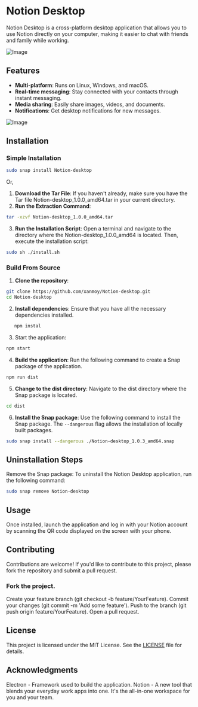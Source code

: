 # Notion Desktop

Notion Desktop is a cross-platform desktop application that allows you to use Notion directly on your computer, making it easier to chat with friends and family while working.

![Image](https://raw.githubusercontent.com/xanmoy/Notion-desktop/refs/heads/main/screenshots/banner.jpeg)

## Features

- **Multi-platform**: Runs on Linux, Windows, and macOS.
- **Real-time messaging**: Stay connected with your contacts through instant messaging.
- **Media sharing**: Easily share images, videos, and documents.
- **Notifications**: Get desktop notifications for new messages.

![Image](https://github.com/xanmoy/Notion-desktop/blob/main/screenshots/image1.png)

## Installation

### Simple Installation

```bash
sudo snap install Notion-desktop
```

Or,

1. **Download the Tar File**: If you haven't already, make sure you have the Tar file Notion-desktop_1.0.0_amd64.tar in your current directory.
2. **Run the Extraction Command**:

```bash
tar -xzvf Notion-desktop_1.0.0_amd64.tar
```

3. **Run the Installation Script**: Open a terminal and navigate to the directory where the Notion-desktop_1.0.0_amd64 is located. Then, execute the installation script:

```bash
sudo sh ./install.sh
```

### Build From Source

1. **Clone the repository**:

```bash
git clone https://github.com/xanmoy/Notion-desktop.git
cd Notion-desktop
```

2. **Install dependencies**: Ensure that you have all the necessary dependencies installed.

```bash
   npm instal
```

3. Start the application:

```bash
npm start
```

4. **Build the application**: Run the following command to create a Snap package of the application.

```bash
npm run dist
```

5. **Change to the dist directory**: Navigate to the dist directory where the Snap package is located.

```bash
cd dist
```

6. **Install the Snap package**: Use the following command to install the Snap package. The `--dangerous` flag allows the installation of locally built packages.

```bash
sudo snap install --dangerous ./Notion-desktop_1.0.3_amd64.snap 
```

## Uninstallation Steps

Remove the Snap package: To uninstall the Notion Desktop application, run the following command:

```bash
sudo snap remove Notion-desktop
```

## Usage

Once installed, launch the application and log in with your Notion account by scanning the QR code displayed on the screen with your phone.

## Contributing

Contributions are welcome! If you'd like to contribute to this project, please fork the repository and submit a pull request.

### Fork the project.

Create your feature branch (git checkout -b feature/YourFeature).
Commit your changes (git commit -m 'Add some feature').
Push to the branch (git push origin feature/YourFeature).
Open a pull request.

## License

This project is licensed under the MIT License. See the [LICENSE](./LICENSE) file for details.

## Acknowledgments

Electron - Framework used to build the application.
Notion - A new tool that blends your everyday work apps into one. It's the all-in-one workspace for you and your team.
